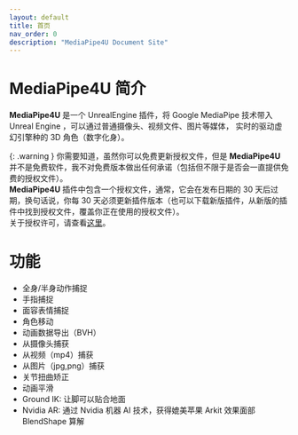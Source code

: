 ```yaml
---
layout: default
title: 首页
nav_order: 0
description: "MediaPipe4U Document Site"
---
```


# MediaPipe4U 简介

**MediaPipe4U** 是一个 UnrealEngine 插件，将 Google MediaPipe 技术带入 Unreal Engine ，可以通过普通摄像头、视频文件、图片等媒体，
实时的驱动虚幻引擎种的 3D 角色（数字化身）。 

{: .warning }
你需要知道，虽然你可以免费更新授权文件，但是 **MediaPipe4U** 并不是免费软件，我不对免费版本做出任何承诺（包括但不限于是否会一直提供免费的授权文件）。   
**MediaPipe4U** 插件中包含一个授权文件，通常，它会在发布日期的 30 天后过期，换句话说，你每 30 天必须更新插件版本（也可以下载新版插件，从新版的插件中找到授权文件，覆盖你正在使用的授权文件）。      
关于授权许可，请查看[这里](./licensing)。


# 功能

- 全身/半身动作捕捉
- 手指捕捉
- 面容表情捕捉
- 角色移动
- 动画数据导出（BVH）
- 从摄像头捕获
- 从视频（mp4）捕获
- 从图片（jpg,png）捕获
- 关节扭曲矫正
- 动画平滑
- Ground IK: 让脚可以贴合地面
- Nvidia AR: 通过 Nvidia 机器 AI 技术，获得媲美苹果 Arkit 效果面部 BlendShape 算解

